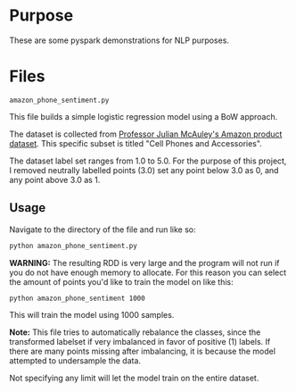 # Purpose
These are some pyspark demonstrations for NLP purposes.

# Files

`amazon_phone_sentiment.py`

This file builds a simple logistic regression model using a BoW approach. 

The dataset is collected from [Professor Julian McAuley's Amazon product dataset](https://jmcauley.ucsd.edu/data/amazon/). This specific subset is titled "Cell Phones and Accessories". 

The dataset label set ranges from 1.0 to 5.0. For the purpose of this project, I removed neutrally labelled points (3.0) set any point below 3.0 as 0, and any point above 3.0 as 1. 

## Usage

Navigate to the directory of the file and run like so:

``` bash
python amazon_phone_sentiment.py
```

**WARNING:** The resulting RDD is very large and the program will not run if you do not have enough memory to allocate. For this reason you can select the amount of points you'd like to train the model on like this:

``` bash
python amazon_phone_sentiment 1000
```

This will train the model using 1000 samples. 

**Note:** This file tries to automatically rebalance the classes, since the transformed labelset if very imbalanced in favor of positive (1) labels. If there are many points missing after imbalancing, it is because the model attempted to undersample the data.

Not specifying any limit will let the model train on the entire dataset. 

